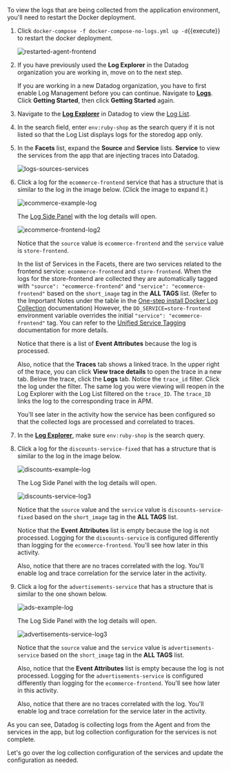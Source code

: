To view the logs that are being collected from the application environment, you'll need to restart the Docker deployment. 

1. Click `docker-compose -f docker-compose-no-logs.yml up -d`{{execute}} to restart the docker deployment. 

    ![restarted-agent-frontend](collectlogsapp/assets/restarted-agent-frontend.png)

2. If you have previously used the **Log Explorer** in the Datadog organization you are working in, move on to the next step. 

    If you are working in a new Datadog organization, you have to first enable Log Management before you can continue. Navigate to <a href="https://app.datadoghq.com/logs" target="_datadog">**Logs**</a>. Click **Getting Started**, then click **Getting Started** again.

3. Navigate to the <a href="https://app.datadoghq.com/logs" target="_datadog">**Log Explorer**</a> in Datadog to view the <a href="https://docs.datadoghq.com/logs/explorer/list/" target="_blank">Log List</a>. 

4. In the search field, enter `env:ruby-shop` as the search query if it is not listed so that the Log List displays logs for the storedog app only.

5. In the **Facets** list, expand the **Source** and **Service** lists. **Service** to view the services from the app that are injecting traces into Datadog. 

    ![logs-sources-services](collectlogsapp/assets/logs-sources-services.png)

6. Click a log for the `ecommerce-frontend` service that has a structure that is similar to the log in the image below. (Click the image to expand it.)

    ![ecommerce-example-log](collectlogsapp/assets/ecommerce-example-log.png)

    The <a href="https://docs.datadoghq.com/logs/explorer/#the-log-side-panel" target="_blank">Log Side Panel</a> with the log details will open.

    ![ecommerce-frontend-log2](collectlogsapp/assets/ecommerce-frontend-log2.png)
    
    Notice that the `source` value is `ecommerce-frontend` and the `service` value is `store-frontend`. 
    
    In the list of Services in the Facets, there are two services related to the frontend service: `ecommerce-frontend` and `store-frontend`. When the logs for the store-frontend are collected they are automatically tagged with `"source": "ecommerce-frontend"` and `"service": "ecommerce-frontend"` based on the `short_image` tag in the **ALL TAGS** list. (Refer to the Important Notes under the table in the <a href="https://docs.datadoghq.com/agent/docker/log/?tab=containerinstallation#one-step-install" target="_blank">One-step install Docker Log Collection</a> documentation) However, the `DD_SERVICE=store-frontend` environment variable overrides the initial `"service": "ecommerce-frontend"` tag. You can refer to the <a href="https://docs.datadoghq.com/getting_started/tagging/unified_service_tagging/?tab=docker#containerized-environment" target="_blank">Unified Service Tagging</a> documentation for more details.

    Notice that there is a list of **Event Attributes** because the log is processed.
    
    Also, notice that the **Traces** tab shows a linked trace. In the upper right of the trace, you can click **View trace details** to open the trace in a new tab. Below the trace, click the **Logs** tab. Notice the `trace_id` filter. Click the log under the filter. The same log you were viewing will reopen in the Log Explorer with the Log List filtered on the `trace_ID`. The `trace_ID` links the log to the corresponding trace in APM. 
    
    You'll see later in the activity how the service has been configured so that the collected logs are processed and correlated to traces.

7. In the <a href="https://app.datadoghq.com/logs" target="_datadog">**Log Explorer**</a>, make sure `env:ruby-shop` is the search query.

8. Click a log for the `discounts-service-fixed` that has a structure that is similar to the log in the image below. 

    ![discounts-example-log](collectlogsapp/assets/discounts-example-log.png)

    The Log Side Panel with the log details will open.

    ![discounts-service-log3](collectlogsapp/assets/discounts-service-log3.png)
    
    Notice that the `source` value and the `service` value is `discounts-service-fixed` based on the `short_image` tag in the **ALL TAGS** list.

    Notice that the **Event Attributes** list is empty because the log is not processed. Logging for the `discounts-service` is configured differently than logging for the `ecommerce-frontend`. You'll see how later in this activity.

    Also, notice that there are no traces correlated with the log. You'll enable log and trace correlation for the service later in the activity.

9. Click a log for the `advertisements-service` that has a structure that is similar to the one shown below. 

    ![ads-example-log](collectlogsapp/assets/ads-example-log.png)

    The Log Side Panel with the log details will open.

    ![advertisements-service-log3](collectlogsapp/assets/advertisements-service-log3.png)
    
    Notice that the `source` value and the `service` value is `advertisements-service` based on the `short_image` tag in the **ALL TAGS** list.

    Also, notice that the **Event Attributes** list is empty because the log is not processed. Logging for the `advertisements-service` is configured differently than logging for the `ecommerce-frontend`. You'll see how later in this activity.

    Also, notice that there are no traces correlated with the log. You'll enable log and trace correlation for the service later in the activity.

As you can see, Datadog is collecting logs from the Agent and from the services in the app, but log collection configuration for the services is not complete.

Let's go over the log collection configuration of the services and update the configuration as needed.

